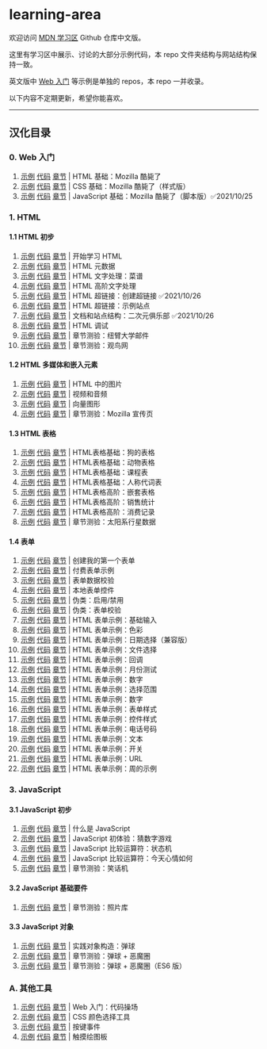 # learning-area

欢迎访问 [MDN 学习区](https://developer.mozilla.org/zh-CN/Learn) Github 仓库中文版。

这里有学习区中展示、讨论的大部分示例代码，本 repo 文件夹结构与网站结构保持一致。

英文版中 [Web 入门](https://developer.mozilla.org/zh-CN/docs/Learn/Getting_started_with_the_web) 等示例是单独的 repos，本 repo 一并收录。

以下内容不定期更新，希望你能喜欢。

----

## 汉化目录

### 0. Web 入门

1. [示例](https://roy-tian.github.io/learning-area/extras/getting-started-web/beginner-html-site)
[代码](https://github.com/roy-tian/learning-area/tree/master/extras/getting-started-web/beginner-html-site)
[章节](https://developer.mozilla.org/zh-CN/docs/Learn/Getting_started_with_the_web/HTML_basics) |
HTML 基础：Mozilla 酷毙了
2. [示例](https://roy-tian.github.io/learning-area/extras/getting-started-web/beginner-html-site-styled)
[代码](https://github.com/roy-tian/learning-area/tree/master/extras/getting-started-web/beginner-html-site-styled) 
[章节](https://developer.mozilla.org/zh-CN/docs/Learn/Getting_started_with_the_web/CSS_basics) |
CSS 基础：Mozilla 酷毙了（样式版）
3. [示例](https://roy-tian.github.io/learning-area/extras/getting-started-web/beginner-html-site-scripted)
[代码](https://github.com/roy-tian/learning-area/tree/master/extras/getting-started-web/beginner-html-site-scripted)
[章节](https://developer.mozilla.org/zh-CN/docs/Learn/Getting_started_with_the_web/JavaScript_basics) |
JavaScript 基础：Mozilla 酷毙了（脚本版）✅2021/10/25

### 1. HTML

#### 1.1 HTML 初步

1. [示例](https://roy-tian.github.io/learning-area/html/introduction-to-html/getting-started)
[代码](https://github.com/roy-tian/learning-area/tree/master/html/introduction-to-html/getting-started)
[章节](https://developer.mozilla.org/zh-CN/docs/Learn/HTML/Introduction_to_HTML/Getting_started) |
开始学习 HTML
2. [示例](https://roy-tian.github.io/learning-area/html/introduction-to-html/the-html-head/css-and-js.html)
[代码](https://github.com/roy-tian/learning-area/tree/master/html/introduction-to-html/the-html-head/css-and-js.html)
[章节](https://developer.mozilla.org/zh-CN/docs/Learn/HTML/Introduction_to_HTML/The_head_metadata_in_HTML) |
HTML 元数据
3. [示例](https://roy-tian.github.io/learning-area/html/introduction-to-html/html-text-formatting/text-complete.html)
[代码](https://github.com/roy-tian/learning-area/tree/master/html/introduction-to-html/html-text-formatting/text-complete.html)
[章节](https://developer.mozilla.org/zh-CN/docs/Learn/HTML/Introduction_to_HTML/HTML_text_fundamentals) |
HTML 文字处理：菜谱
4. [示例](https://roy-tian.github.io/learning-area/html/introduction-to-html/advanced-text-formatting/other-semantics.html)
[代码](https://github.com/roy-tian/learning-area/tree/master/html/introduction-to-html/advanced-text-formatting/)
[章节](https://developer.mozilla.org/zh-CN/docs/Learn/HTML/Introduction_to_HTML/Advanced_text_formatting) |
HTML 高阶文字处理
5. [示例](https://roy-tian.github.io/learning-area/html/introduction-to-html/creating-hyperlinks)
[代码](https://github.com/roy-tian/learning-area/tree/master/html/introduction-to-html/creating-hyperlinks)
[章节](https://developer.mozilla.org/zh-CN/docs/Learn/HTML/Introduction_to_HTML/Creating_hyperlinks) |
HTML 超链接：创建超链接 ✅2021/10/26
6. [示例](https://roy-tian.github.io/learning-area/html/introduction-to-html/navigation-menu-marked-up)
[代码](https://github.com/roy-tian/learning-area/tree/master/html/introduction-to-html/navigation-menu-marked-up)
[章节](https://developer.mozilla.org/zh-CN/docs/Learn/HTML/Introduction_to_HTML/Creating_hyperlinks) |
HTML 超链接：示例站点
7. [示例](https://roy-tian.github.io/learning-area/html/introduction-to-html/document-and-website-structure)
[代码](https://github.com/roy-tian/learning-area/tree/master/html/introduction-to-html/document-and-website-structure)
[章节](https://developer.mozilla.org/zh-CN/docs/learn/HTML/Introduction_to_HTML/文件和网站结构) |
文档和站点结构：二次元俱乐部 ✅2021/10/26
8. [示例](https://roy-tian.github.io/learning-area/html/introduction-to-html/debugging-html/debug-example.html)
[代码](https://github.com/roy-tian/learning-area/tree/master/html/introduction-to-html/debugging-html)
[章节](https://developer.mozilla.org/zh-CN/docs/Learn/HTML/Introduction_to_HTML/Debugging_HTML) |
HTML 调试
9. [示例](https://roy-tian.github.io/learning-area/html/introduction-to-html/marking-up-a-letter-finished)
[代码](https://github.com/roy-tian/learning-area/tree/master/html/introduction-to-html/marking-up-a-letter-finished)
[章节](https://developer.mozilla.org/zh-CN/docs/Learn/HTML/Introduction_to_HTML) |
章节测验：纽臂大学邮件
10. [示例](https://roy-tian.github.io/learning-area/html/introduction-to-html/structuring-a-page-of-content-finished)
[代码](https://github.com/roy-tian/learning-area/tree/master/html/introduction-to-html/structuring-a-page-of-content-finished)
[章节](https://developer.mozilla.org/zh-CN/docs/Learn/HTML/Introduction_to_HTML/Structuring_a_page_of_content) |
章节测验：观鸟网

#### 1.2 HTML 多媒体和嵌入元素

1. [示例](https://roy-tian.github.io/learning-area/html/multimedia-and-embedding/images-in-html)
[代码](https://github.com/roy-tian/learning-area/tree/master/html/multimedia-and-embedding/images-in-html)
[章节](https://developer.mozilla.org/zh-CN/docs/Learn/HTML/Multimedia_and_embedding/Images_in_HTML) |
HTML 中的图片
2. [示例](https://roy-tian.github.io/learning-area/html/multimedia-and-embedding/video-and-audio-content/extra-video-features.html)
[代码](https://github.com/roy-tian/learning-area/tree/master/html/multimedia-and-embedding/video-and-audio-content)
[章节](https://developer.mozilla.org/zh-CN/docs/Learn/HTML/Multimedia_and_embedding/Video_and_audio_content) |
视频和音频
3. [示例](https://roy-tian.github.io/learning-area/html/multimedia-and-embedding/adding-vector-graphics-to-the-web/vector-versus-raster.html)
[代码](https://github.com/roy-tian/learning-area/tree/master/html/multimedia-and-embedding/adding-vector-graphics-to-the-web)
[章节](https://developer.mozilla.org/zh-CN/docs/Learn/HTML/Multimedia_and_embedding/Adding_vector_graphics_to_the_Web) |
向量图形
4. [示例](https://roy-tian.github.io/learning-area/html/multimedia-and-embedding/mdn-splash-page-finished)
[代码](https://github.com/roy-tian/learning-area/tree/master/html/multimedia-and-embedding/mdn-splash-page-finished)
[章节](https://developer.mozilla.org/zh-CN/docs/Learn/HTML/Multimedia_and_embedding/Mozilla_splash_page) |
章节测验：Mozilla 宣传页

#### 1.3 HTML 表格

1. [示例](https://roy-tian.github.io/learning-area/html/tables/basic/dogs-table-fixed.html)
[代码](https://github.com/roy-tian/learning-area/tree/master/html/tables/basic/dogs-table-fixed.html)
[章节](https://developer.mozilla.org/zh-CN/docs/Learn/HTML/Tables/Basics) |
HTML表格基础：狗的表格
2. [示例](https://roy-tian.github.io/learning-area/html/tables/basic/animals-table-fixed.html)
[代码](https://github.com/roy-tian/learning-area/tree/master/html/tables/basic/animals-table-fixed.html)
[章节](https://developer.mozilla.org/zh-CN/docs/Learn/HTML/Tables/Basics) |
HTML表格基础：动物表格
3. [示例](https://roy-tian.github.io/learning-area/html/tables/basic/timetable-fixed.html)
[代码](https://github.com/roy-tian/learning-area/tree/master/html/tables/basic/timetable-fixed.html)
[章节](https://developer.mozilla.org/zh-CN/docs/Learn/HTML/Tables/Basics) |
HTML表格基础：课程表
4. [示例](https://roy-tian.github.io/learning-area/html/tables/basic/personal-pronouns-styled.html)
[代码](https://github.com/roy-tian/learning-area/tree/master/html/tables/basic/personal-pronouns-styled.html)
[章节](https://developer.mozilla.org/zh-CN/docs/Learn/HTML/Tables/Basics) |
HTML表格基础：人称代词表
5. [示例](https://roy-tian.github.io/learning-area/html/tables/advanced/nested-tables.html)
[代码](https://github.com/roy-tian/learning-area/tree/master/html/tables/advanced/nested-tables.html)
[章节](https://developer.mozilla.org/zh-CN/docs/Learn/HTML/Tables/Advanced) |
HTML表格高阶：嵌套表格
6. [示例](https://roy-tian.github.io/learning-area/html/tables/advanced/items-sold-headers.html)
[代码](https://github.com/roy-tian/learning-area/tree/master/html/tables/advanced/personal-pronouns-styled.html)
[章节](https://developer.mozilla.org/zh-CN/docs/Learn/HTML/Tables/Advanced) |
HTML表格高阶：销售统计
7. [示例](https://roy-tian.github.io/learning-area/html/tables/advanced/spending-record-finished.html)
[代码](https://github.com/roy-tian/learning-area/tree/master/html/tables/advanced/spending-record-finished.html)
[章节](https://developer.mozilla.org/zh-CN/docs/Learn/HTML/Tables/Advanced) |
HTML表格高阶：消费记录
8. [示例](https://roy-tian.github.io/learning-area/html/tables/assessment-finished/planets-data.html)
[代码](https://github.com/roy-tian/learning-area/tree/master/html/tables/assessment-finished)
[章节](https://developer.mozilla.org/zh-CN/docs/Learn/HTML/Tables/Structuring_planet_data) |
章节测验：太阳系行星数据

#### 1.4 表单

1. [示例](https://roy-tian.github.io/learning-area/html/forms/your-first-HTML-form/first-form-styled.html)
[代码](https://github.com/roy-tian/learning-area/tree/master/html/forms/your-first-HTML-form/first-form-styled.html)
[章节](https://developer.mozilla.org/zh-CN/docs/Learn/HTML/Forms/Your_first_HTML_form) |
创建我的第一个表单
2. [示例](https://roy-tian.github.io/learning-area/html/forms/html-form-structure/payment-form.html)
[代码](https://github.com/roy-tian/learning-area/tree/master/html/forms/html-form-structure/payment-form.html)
[章节](https://developer.mozilla.org/zh-CN/docs/Learn/HTML/Forms/Your_first_HTML_form) |
付费表单示例
3. [示例](https://roy-tian.github.io/learning-area/html/forms/form-validation/full-example.html)
[代码](https://github.com/roy-tian/learning-area/tree/master/html/forms/form-validation/full-example.html)
[章节](https://developer.mozilla.org/zh-CN/docs/Learn/HTML/Forms/Data_form_validation) |
表单数据校验
4. [示例](https://roy-tian.github.io/learning-area/html/forms/native-form-widgets/advanced-examples.html)
[代码](https://github.com/roy-tian/learning-area/tree/master/html/forms/native-form-widgets/advanced-examples.html)
[章节](https://developer.mozilla.org/zh-CN/docs/Learn/HTML/Forms) |
本地表单控件
5. [示例](https://roy-tian.github.io/learning-area/html/forms/pseudo-classes/enabled-disabled-shipping.html)
[代码](https://github.com/roy-tian/learning-area/tree/master/html/forms/pseudo-classes/enabled-disabled-shipping.html)
[章节](https://developer.mozilla.org/zh-CN/docs/Learn/HTML/Forms) |
伪类：启用/禁用
6. [示例](https://roy-tian.github.io/learning-area/html/forms/pseudo-classes/valid-invalid.html)
[代码](https://github.com/roy-tian/learning-area/tree/master/html/forms/pseudo-classes/valid-invalid.html)
[章节](https://developer.mozilla.org/zh-CN/docs/Learn/HTML/Forms) |
伪类：表单校验
7. [示例](https://roy-tian.github.io/learning-area/html/forms/basic-input-examples/index.html)
[代码](https://github.com/roy-tian/learning-area/tree/master/html/forms/basic-input-examples/index.html)
[章节](https://developer.mozilla.org/zh-CN/docs/Learn/HTML/Forms) |
HTML 表单示例：基础输入
8. [示例](https://roy-tian.github.io/learning-area/html/forms/color-example/index.html)
[代码](https://github.com/roy-tian/learning-area/tree/master/html/forms/color-example/index.html)
[章节](https://developer.mozilla.org/zh-CN/docs/Learn/HTML/Forms) |
HTML 表单示例：色彩
9. [示例](https://roy-tian.github.io/learning-area/html/forms/datetime-local-picker-fallback/index.html)
[代码](https://github.com/roy-tian/learning-area/tree/master/html/forms/datetime-local-picker-fallback/index.html)
[章节](https://developer.mozilla.org/zh-CN/docs/Learn/HTML/Forms) |
HTML 表单示例：日期选择（兼容版）
10. [示例](https://roy-tian.github.io/learning-area/html/forms/file-examples/file-example.html)
[代码](https://github.com/roy-tian/learning-area/tree/master/html/forms/file-examples/file-example.html)
[章节](https://developer.mozilla.org/zh-CN/docs/Learn/HTML/Forms) |
HTML 表单示例：文件选择
11. [示例](https://roy-tian.github.io/learning-area/html/forms/indeterminate-example/)
[代码](https://github.com/roy-tian/learning-area/tree/master/html/forms/indeterminate-example/index.html)
[章节](https://developer.mozilla.org/zh-CN/docs/Learn/HTML/Forms) |
HTML 表单示例：回调
12. [示例](https://roy-tian.github.io/learning-area/html/forms/month-examples/month-validation.html)
[代码](https://github.com/roy-tian/learning-area/tree/master/html/forms/month-examples/month-validation.html)
[章节](https://developer.mozilla.org/zh-CN/docs/Learn/HTML/Forms) |
HTML 表单示例：月份测试
13. [示例](https://roy-tian.github.io/learning-area/html/forms/number-example/)
[代码](https://github.com/roy-tian/learning-area/tree/master/html/forms/number-example/index.html)
[章节](https://developer.mozilla.org/zh-CN/docs/Learn/HTML/Forms) |
HTML 表单示例：数字
14. [示例](https://roy-tian.github.io/learning-area/html/forms/range-example/)
[代码](https://github.com/roy-tian/learning-area/tree/master/html/forms/range-example/index.html)
[章节](https://developer.mozilla.org/zh-CN/docs/Learn/HTML/Forms) |
HTML 表单示例：选择范围
15. [示例](https://roy-tian.github.io/learning-area/html/forms/number-example/)
[代码](https://github.com/roy-tian/learning-area/tree/master/html/forms/number-example/index.html)
[章节](https://developer.mozilla.org/zh-CN/docs/Learn/HTML/Forms) |
HTML 表单示例：数字
16. [示例](https://roy-tian.github.io/learning-area/html/forms/styling-examples/appearence-tester.html)
[代码](https://github.com/roy-tian/learning-area/tree/master/html/forms/styling-examples/appearence-tester.html)
[章节](https://developer.mozilla.org/zh-CN/docs/Learn/HTML/Forms) |
HTML 表单示例：表单样式
17. [示例](https://roy-tian.github.io/learning-area/html/forms/styling-examples/ugly-controls.html)
[代码](https://github.com/roy-tian/learning-area/tree/master/html/forms/styling-examples/ugly-controls.html)
[章节](https://developer.mozilla.org/zh-CN/docs/Learn/HTML/Forms) |
HTML 表单示例：控件样式
18. [示例](https://roy-tian.github.io/learning-area/html/forms/tel-example/)
[代码](https://github.com/roy-tian/learning-area/tree/master/html/forms/tel-example/index.html)
[章节](https://developer.mozilla.org/zh-CN/docs/Learn/HTML/Forms) |
HTML 表单示例：电话号码
19. [示例](https://roy-tian.github.io/learning-area/html/forms/text-example/)
[代码](https://github.com/roy-tian/learning-area/tree/master/html/forms/text-example/index.html)
[章节](https://developer.mozilla.org/zh-CN/docs/Learn/HTML/Forms) |
HTML 表单示例：文本
20. [示例](https://roy-tian.github.io/learning-area/html/forms/toggle-switch-example/)
[代码](https://github.com/roy-tian/learning-area/tree/master/html/forms/toggle-switch-example/index.html)
[章节](https://developer.mozilla.org/zh-CN/docs/Learn/HTML/Forms) |
HTML 表单示例：开关
21. [示例](https://roy-tian.github.io/learning-area/html/forms/url-example/)
[代码](https://github.com/roy-tian/learning-area/tree/master/html/forms/url-example/index.html)
[章节](https://developer.mozilla.org/zh-CN/docs/Learn/HTML/Forms) |
HTML 表单示例：URL
22. [示例](https://roy-tian.github.io/learning-area/html/forms/week-example/)
[代码](https://github.com/roy-tian/learning-area/tree/master/html/forms/week-example/index.html)
[章节](https://developer.mozilla.org/zh-CN/docs/Learn/HTML/Forms) |
HTML 表单示例：周的示例


### 3. JavaScript

#### 3.1 JavaScript 初步

1. [示例](https://roy-tian.github.io/learning-area/javascript/introduction-to-js-1/what-is-js/javascript-label.html) 
[代码](https://github.com/roy-tian/learning-area/tree/master/javascript/introduction-to-js-1/what-is-js)
[章节](https://developer.mozilla.org/zh-CN/docs/Learn/JavaScript/First_steps/What_is_JavaScript) |
什么是 JavaScript
2. [示例](https://roy-tian.github.io/learning-area/javascript/introduction-to-js-1/first-splash/number-guessing-game.html)
[代码](https://github.com/roy-tian/learning-area/tree/master/javascript/introduction-to-js-1/first-splash)
[章节](https://developer.mozilla.org/zh-CN/docs/Learn/JavaScript/First_steps/A_first_splash) |
JavaScript 初体验：猜数字游戏
3. [示例](https://roy-tian.github.io/learning-area/javascript/introduction-to-js-1/maths/conditional.html)
[代码](https://github.com/roy-tian/learning-area/tree/master/javascript/introduction-to-js-1/maths/conditional.html)
[章节](https://developer.mozilla.org/zh-CN/docs/Learn/JavaScript/First_steps/Math#比较运算符) |
JavaScript 比较运算符：状态机
4. [示例](https://roy-tian.github.io/learning-area/javascript/introduction-to-js-1/maths/conditional2.html)
[代码](https://github.com/roy-tian/learning-area/tree/master/javascript/introduction-to-js-1/maths/conditional2.html)
[章节](https://developer.mozilla.org/zh-CN/docs/Learn/JavaScript/First_steps/Math#比较运算符) |
JavaScript 比较运算符：今天心情如何
5. [示例](https://roy-tian.github.io/learning-area/javascript/introduction-to-js-1/assessment-finished)
[代码](https://github.com/roy-tian/learning-area/tree/master/javascript/introduction-to-js-1/assessment-finished)
[章节](https://developer.mozilla.org/zh-CN/docs/Learn/JavaScript/First_steps/Silly_story_generator) |
章节测验：笑话机

#### 3.2 JavaScript 基础要件

1. [示例](https://roy-tian.github.io/learning-area/javascript/building-blocks/gallery)
[代码](https://github.com/roy-tian/learning-area/tree/master/javascript/building-blocks/gallery)
[章节](https://developer.mozilla.org/zh-CN/docs/learn/JavaScript/Building_blocks/相片走廊) |
章节测验：照片库

#### 3.3 JavaScript 对象

1. [示例](https://roy-tian.github.io/learning-area/javascript/oojs/bouncing-balls)
[代码](https://github.com/roy-tian/learning-area/tree/master/javascript/oojs/bouncing-balls)
[章节](https://developer.mozilla.org/zh-CN/docs/Learn/JavaScript/Objects/Object_building_practice) |
实践对象构造：弹球
2. [示例](https://roy-tian.github.io/learning-area/javascript/oojs/assessment)
[代码](https://github.com/roy-tian/learning-area/tree/master/javascript/oojs/assessment)
[章节](https://developer.mozilla.org/zh-CN/docs/Learn/JavaScript/Objects/向“弹跳球”演示程序添加新功能) |
章节测验：弹球 + 恶魔圈
3. [示例](https://roy-tian.github.io/learning-area/javascript/oojs/assessment-es-class)
[代码](https://github.com/roy-tian/learning-area/tree/master/javascript/oojs/assessment-es-class)
[章节](https://developer.mozilla.org/zh-CN/docs/Learn/JavaScript/Objects/向“弹跳球”演示程序添加新功能) |
章节测验：弹球 + 恶魔圈（ES6 版）

### A. 其他工具

1. [示例](https://roy-tian.github.io/learning-area/extras/tools/playable-code)
[代码](https://github.com/roy-tian/learning-area/tree/master/extras/tools/playable-code)
[章节](https://developer.mozilla.org/zh-CN/docs/Learn/Getting_started_with_the_web/HTML_basics) |
Web 入门：代码操场
2. [示例](https://roy-tian.github.io/learning-area/extras/tools/color-picker)
[代码](https://github.com/roy-tian/learning-area/tree/master/extras/tools/color-picker)
[章节](https://developer.mozilla.org/zh-CN/docs/Web/CSS/CSS_Colors/Color_picker_tool) |
CSS 颜色选择工具
3. [示例](https://roy-tian.github.io/learning-area/extras/tools/key-event)
[代码](https://github.com/roy-tian/learning-area/tree/master/extras/tools/key-event)
[章节](https://developer.mozilla.org/zh-CN/docs/Web/API/KeyboardEvent/key) |
按键事件
4. [示例](https://roy-tian.github.io/learning-area/extras/tools/touch-paint)
[代码](https://github.com/roy-tian/learning-area/tree/master/extras/tools/touch-paint)
[章节](https://developer.mozilla.org/zh-CN/docs/Web/API/Touch_events) |
触摸绘图板
